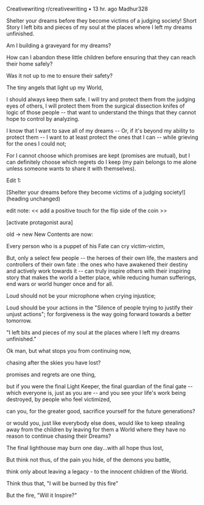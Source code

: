 Creativewriting
r/creativewriting
•
13 hr. ago
Madhur328

Shelter your dreams before they become victims of a judging society!
Short Story
I left bits and pieces of my soul at the places where I left my dreams unfinished.

Am I building a graveyard for my dreams?

How can I abandon these little children before ensuring that they can reach their home safely?

Was it not up to me to ensure their safety?

The tiny angels that light up my World,

I should always keep them safe.
I will try and protect them from the judging eyes of others, I will protect them from the surgical dissection knifes of logic of those people -- that want to understand the things that they cannot hope to control by analyzing.

I know that I want to save all of my dreams -- Or, if it's beyond my ability to protect them -- I want to at least protect the ones that I can -- while grieving for the ones I could not;

For I cannot choose which promises are kept (promises are mutual), but I can definitely choose which regrets do I keep (my pain belongs to me alone unless someone wants to share it with themselves).

Edit 1:

[Shelter your dreams before they become victims of a judging society!] (heading unchanged)

edit note: << add a positive touch for the flip side of the coin >>

[activate protagonist aura]

old -> new
New Contents are now:

Every person who is a puppet of his Fate can cry victim-victim,

But, only a select few people -- the heroes of their own life, the masters and controllers of their own fate : the ones who have awakened their destiny and actively work towards it -- can truly inspire others with their inspiring story that makes the world a better place, while reducing human sufferings, end wars or world hunger once and for all.

Loud should not be your microphone when crying injustice;

Loud should be your actions in the "Silence of people trying to justify their unjust actions"; for forgiveness is the way going forward towards a better tomorrow.

"I left bits and pieces of my soul at the places where I left my dreams unfinished."

Ok man, but what stops you from continuing now,

chasing after the skies you have lost?

promises and regrets are one thing,

but if you were the final Light Keeper, the final guardian of the final gate -- which everyone is, just as you are -- and you see your life's work being destroyed, by people who feel victimized,

can you, for the greater good, sacrifice yourself for the future generations?

or would you, just like everybody else does, would like to keep stealing away from the children by leaving for them a World where they have no reason to continue chasing their Dreams?

The final lighthouse may burn one day...with all hope thus lost,

But think not thus, of the pain you hide, of the demons you battle,

think only about leaving a legacy - to the innocent children of the World.

Think thus that, "I will be burned by this fire"

But the fire, "Will it Inspire?"